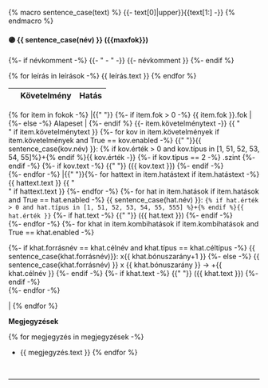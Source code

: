 {% macro sentence_case(text) %}
    {{- text[0]|upper}}{{text[1:] -}}
{% endmacro %}
#### 🟣 {{ sentence_case(név) }} ({{maxfok}})
{%- if névkomment -%}
{{- " - " -}}
{{- névkomment }}
{%- endif %}

{% for leírás in leírások -%}
{{ leírás.text }}
{% endfor %}

| |  Követelmény | Hatás  |
| :----------- | :----------- | :----------- |
{% for item in fokok -%}
|{{" "}}
{%- if item.fok > 0 -%}
{{ item.fok }}.fok |
{%- else -%}
Alapeset |
{%- endif %}
{{- item.követelménytext -}} {{ "<br />" if item.követelménytext }}
{%- for kov in item.követelmények if item.követelmények and True == kov.enabled -%}
{{" "}}{{ sentence_case(kov.név) }}:&nbsp;{% if kov.érték > 0 and kov.típus in [1, 51, 52, 53, 54, 55]%}+{% endif %}{{ kov.érték -}}
{%- if kov.típus == 2 -%}
.szint
{%- endif -%}
{%- if kov.text -%}
{{" "}} ({{ kov.text }})
{%- endif -%}
<br />
{%- endfor -%}
 |{{" "}}{%- for hattext in item.hatástext if item.hatástext -%}
{{ hattext.text }} {{ "<br />" if hattext.text }}
{%- endfor -%}
{%- for hat in item.hatások if item.hatások and True == hat.enabled  -%}
{{ sentence_case(hat.név) }}:&nbsp;`{% if hat.érték > 0 and hat.típus in [1, 51, 52, 53, 54, 55, 555] %}+{% endif %}{{ hat.érték }}`
{%- if hat.text -%}
{{" "}} ({{ hat.text }})
{%- endif -%}
<br />
{%- endfor -%}
{%- for khat in item.kombihatások if item.kombihatások and True == khat.enabled -%}

{%- if khat.forrásnév == khat.célnév and khat.típus == khat.céltípus -%}
{{ sentence_case(khat.forrásnév)}}: x{{ khat.bónuszarány+1 }}
{%- else -%}
{{ sentence_case(khat.forrásnév) }} x {{ khat.bónuszarány }} → +{{ khat.célnév }}
{%- endif -%}
{%- if khat.text -%}
{{" "}} ({{ khat.text }})
{%- endif -%}
<br />
{%- endfor -%}

 |
{% endfor %}
<br />

**Megjegyzések**

{% for megjegyzés in megjegyzések -%}
- {{ megjegyzés.text }}
{% endfor %}
<br />

---
